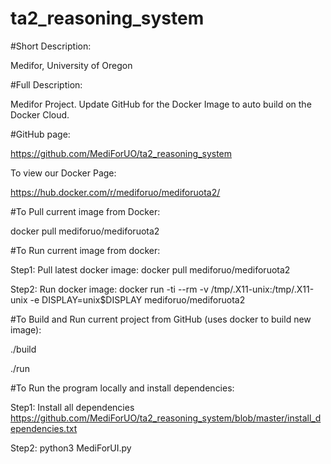 # ta2_reasoning_system

#Short Description:

Medifor, University of Oregon

#Full Description:

Medifor Project. Update GitHub for the Docker Image to auto build on the Docker Cloud.

#GitHub page:

https://github.com/MediForUO/ta2_reasoning_system

To view our Docker Page:

https://hub.docker.com/r/mediforuo/mediforuota2/

#To Pull current image from Docker:

docker pull mediforuo/mediforuota2

#To Run current image from docker:

Step1: Pull latest docker image: docker pull mediforuo/mediforuota2

Step2: Run docker image:  docker run -ti --rm -v /tmp/.X11-unix:/tmp/.X11-unix -e DISPLAY=unix$DISPLAY mediforuo/mediforuota2

#To Build and Run current project from GitHub (uses docker to build new image):

./build

./run

#To Run the program locally and install dependencies:

Step1: Install all dependencies https://github.com/MediForUO/ta2_reasoning_system/blob/master/install_dependencies.txt

Step2: python3 MediForUI.py
